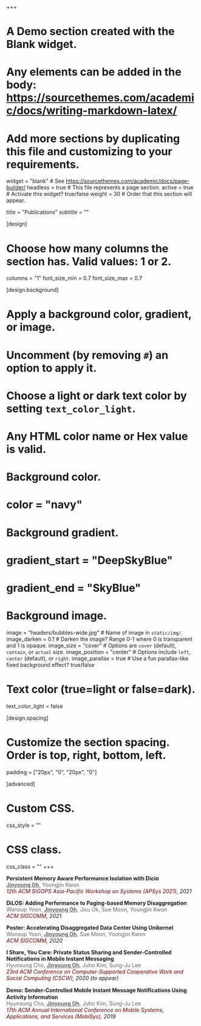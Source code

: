 +++
# A Demo section created with the Blank widget.
# Any elements can be added in the body: https://sourcethemes.com/academic/docs/writing-markdown-latex/
# Add more sections by duplicating this file and customizing to your requirements.

widget = "blank"  # See https://sourcethemes.com/academic/docs/page-builder/
headless = true  # This file represents a page section.
active = true  # Activate this widget? true/false
weight = 30  # Order that this section will appear.

title = "Publications"
subtitle = ""

[design]
  # Choose how many columns the section has. Valid values: 1 or 2.
  columns = "1"
  font_size_min = 0.7
  font_size_max = 0.7

[design.background]
  # Apply a background color, gradient, or image.
  #   Uncomment (by removing `#`) an option to apply it.
  #   Choose a light or dark text color by setting `text_color_light`.
  #   Any HTML color name or Hex value is valid.

  # Background color.
  # color = "navy"
  
  # Background gradient.
  # gradient_start = "DeepSkyBlue"
  # gradient_end = "SkyBlue"
  
  # Background image.
  image = "headers/bubbles-wide.jpg"  # Name of image in `static/img/`.
  image_darken = 0.1  # Darken the image? Range 0-1 where 0 is transparent and 1 is opaque.
  image_size = "cover"  #  Options are `cover` (default), `contain`, or `actual` size.
  image_position = "center"  # Options include `left`, `center` (default), or `right`.
  image_parallax = true  # Use a fun parallax-like fixed background effect? true/false

  # Text color (true=light or false=dark).
  text_color_light = false

[design.spacing]
  # Customize the section spacing. Order is top, right, bottom, left.
  padding = ["20px", "0", "20px", "0"]

[advanced]
 # Custom CSS. 
 css_style = ""
 
 # CSS class.
 css_class = ""
+++


**Persistent Memory Aware Performance Isolation with Dicio**      
<span style="color:#666666"><u>**Jinyoung Oh**</u>, Youngjin Kwon</span>   
<em><span style="color:#770001;">12th ACM SIGOPS Asia-Pacific Workshop on Systems (APSys 2021)</span>, 2021</em>


**DiLOS: Adding Performance to Paging-based Memory Disaggregation**      
<span style="color:#666666">Wonsup Yoon, <u>**Jinyoung Oh**</u>, Jisu Ok, Sue Moon, Youngjin Kwon</span>   
<em><span style="color:#770001;">ACM SIGCOMM</span>, 2021</em>

**Poster: Accelerating Disaggregated Data Center Using Unikernel**      
<span style="color:#666666">Wonsup Yoon, <u>**Jinyoung Oh**</u>, Sue Moon, Youngjin Kwon</span>   
<em><span style="color:#770001;">ACM SIGCOMM</span>, 2020</em>

**I Share, You Care: Private Status Sharing and Sender-Controlled Notifications in Mobile Instant Messaging**      
<span style="color:#666666">Hyunsung Cho, <u>**Jinyoung Oh**</u>, Juho Kim, Sung-Ju Lee</span>   
<em><span style="color:#770001;">23rd ACM Conference on Computer-Supported Cooperative Work and Social Computing (CSCW)</span>, 2020 (to appear)</em>

**Demo: Sender-Controlled Mobile Instant Message Notiﬁcations Using Activity Information**      
<span style="color:#666666">Hyunsung Cho, <u>**Jinyoung Oh**</u>, Juho Kim, Sung-Ju Lee</span>   
<em><span style="color:#770001;">17th ACM Annual International Conference on Mobile Systems, Applications, and Services (MobiSys)</span>, 2019</em>
